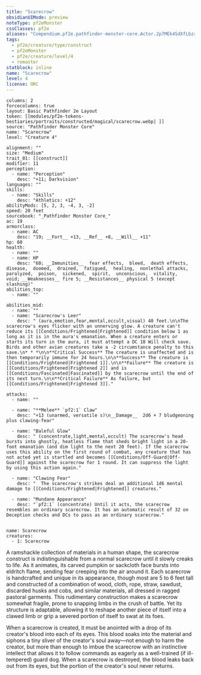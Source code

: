 ```yaml
---
title: "Scarecrow"
obsidianUIMode: preview
noteType: pf2eMonster
cssClasses: pf2e
aliases: "Compendium.pf2e.pathfinder-monster-core.Actor.2p7MEk4SdXfLbzxO" 
tags:
  - pf2e/creature/type/construct
  - pf2eMonster
  - pf2e/creature/level/4
  - remaster
statblock: inline
name: "Scarecrow"
level: 4
license: ORC
---
```


```statblock
columns: 2
forcecolumns: true
layout: Basic Pathfinder 2e Layout
token: [[modules/pf2e-tokens-bestiaries/portraits/constructed/magical/scarecrow.webp| ]]
source: "Pathfinder Monster Core"
name: "Scarecrow"
level: "Creature 4"

alignment: ""
size: "Medium"
trait_01: [[construct]]
modifier: 11
perception:
  - name: "Perception"
    desc: "+11; Darkvision"
languages: ""
skills:
  - name: "Skills"
    desc: "Athletics: +12"
abilityMods: [5, 2, 3, -4, 3, -2]
speed: 20 feet
sourcebook: "_Pathfinder Monster Core_"
ac: 19
armorclass:
  - name: AC
    desc: "19; __Fort__ +13, __Ref__ +8, __Will__ +11"
hp: 60
health:
  - name: ""
  - name: HP
    desc: "60; __Immunities__  fear effects,  bleed,  death effects,  disease,  doomed,  drained,  fatigued,  healing,  nonlethal attacks,  paralyzed,  poison,  sickened,  spirit,  unconscious,  vitality,  void; __Weaknesses__ fire 5; __Resistances__ physical 5 (except slashing)"
abilities_top:
  - name: ""

abilities_mid:
  - name: ""
  - name: "Scarecrow's Leer"
    desc: " (aura,emotion,fear,mental,occult,visual) 40 feet.\n\nThe scarecrow's eyes flicker with an unnerving glow. A creature can't reduce its [[Conditions/Frightened|Frightened]] condition below 1 as long as it is in the aura's emanation. When a creature enters or starts its turn in the aura, it must attempt a DC 18 Will check save. Birds and other avian creatures take a -2 circumstance penalty to this save.\n* * *\n\n**Critical Success** The creature is unaffected and is then temporarily immune for 24 hours.\n\n**Success** The creature is [[Conditions/Frightened|Frightened 1]].\n\n**Failure** The creature is [[Conditions/Frightened|Frightened 2]] and is [[Conditions/Fascinated|Fascinated]] by the scarecrow until the end of its next turn.\n\n**Critical Failure** As failure, but [[Conditions/Frightened|Frightened 3]]."

attacks:
  - name: ""

  - name: "**Melee** `pf2:1` Claw"
    desc: "+13 (unarmed, versatile s)\n__Damage__  2d6 + 7 bludgeoning plus clawing-fear"

  - name: "Baleful Glow"
    desc: " (concentrate,light,mental,occult) The scarecrow's head bursts into ghostly, heatless flame that sheds bright light in a 20-foot emanation (and dim light to the next 20 feet). If the scarecrow uses this ability on the first round of combat, any creature that has not acted yet is startled and becomes [[Conditions/Off-Guard|Off-Guard]] against the scarecrow for 1 round. It can suppress the light by using this action again."

  - name: "Clawing Fear"
    desc: "  The scarecrow's strikes deal an additional 1d6 mental damage to [[Conditions/Frightened|Frightened]] creatures."

  - name: "Mundane Appearance"
    desc: "`pf2:1` (concentrate) Until it acts, the scarecrow resembles an ordinary scarecrow. It has an automatic result of 32 on Deception checks and DCs to pass as an ordinary scarecrow."
 
```

```encounter-table
name: Scarecrow
creatures:
  - 1: Scarecrow
```



A ramshackle collection of materials in a human shape, the scarecrow construct is indistinguishable from a normal scarecrow until it slowly creaks to life. As it animates, its carved pumpkin or sackcloth face bursts into eldritch flame, sending fear creeping into the air around it. Each scarecrow is handcrafted and unique in its appearance, though most are 5 to 6 feet tall and constructed of a combination of wood, cloth, rope, straw, sawdust, discarded husks and cobs, and similar materials, all dressed in ragged pastoral garments. This rudimentary construction makes a scarecrow somewhat fragile, prone to snapping limbs in the crush of battle. Yet its structure is adaptable, allowing it to reshape another piece of itself into a clawed limb or grip a severed portion of itself to swat at its foes.

When a scarecrow is created, it must be anointed with a drop of its creator's blood into each of its eyes. This blood soaks into the material and siphons a tiny sliver of the creator's soul away—not enough to harm the creator, but more than enough to imbue the scarecrow with an instinctive intellect that allows it to follow commands as eagerly as a well-trained (if ill-tempered) guard dog. When a scarecrow is destroyed, the blood leaks back out from its eyes, but the portion of the creator's soul never returns.
